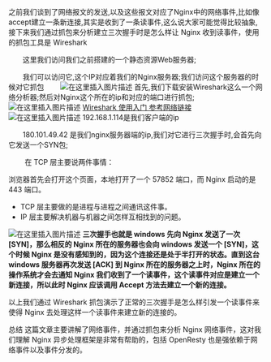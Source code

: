 之前我们谈到了网络报文的发送,以及这些报文对应了Nginx中的网络事件,比如像accept建立一条新连接,其实是收到了一条读事件,这么说大家可能觉得比较抽象,接下来我们通过抓包来分析建立三次握手时是怎么样让 Nginx 收到读事件，使用的抓包工具是 Wireshark

　　这里我们访问我们之前搭建的一个静态资源Web服务器;

　　我们可以访问它,这个IP对应着我们的Nginx服务器;我们访问这个服务器的时候对它抓包
　　![在这里插入图片描述](https://img-blog.csdnimg.cn/a9a698f91d6c41aa836b92261199a284.png)
首先,我们下载安装Wireshark这么一个网络分析器;然后对Nginx这个所在的ip和对应的端口进行抓包;
![在这里插入图片描述](https://img-blog.csdnimg.cn/9078f99845574c0c9386f86e05fb0033.png)
[Wireshark 使用入门 参考网络链接](https://www.cnblogs.com/cocowool/p/wireshark_tcp_http.html)
![在这里插入图片描述](https://img-blog.csdnimg.cn/3b0c2456f650490987a270dbd2a887bf.png)
 192.168.1.114是我们客户端的ip

　　180.101.49.42 是我们nginx服务器端的ip,我们对它进行三次握手时,会首先向它发送一个SYN包;

　　 在 TCP 层主要说两件事情：

浏览器首先会打开这个页面，本地打开了一个 57852 端口，而 Nginx 启动的是 443 端口。

 - TCP 层主要做的是进程与进程之间通讯这件事。
 - IP 层主要解决机器与机器之间怎样互相找到的问题。

![在这里插入图片描述](https://img-blog.csdnimg.cn/5e1179095af840dda671490e11686e06.png)
**三次握手也就是 windows 先向 Nginx 发送了一次 [SYN]，那么相反的 Nginx 所在的服务器也会向 windows 发送一个 [SYN]，这个时候 Nginx 是没有感知到的，因为这个连接还是处于半打开的状态。直到这台 windows 服务器再次发送 [ACK] 到 Nginx 所在的服务器之上时，Nginx 所在的操作系统才会去通知 Nginx 我们收到了一个读事件，这个读事件对应是建立一个新连接，所以此时 Nginx 应该调用 Accept 方法去建立一个新的连接。**

以上我们通过 Wireshark 抓包演示了正常的三次握手是怎么样引发一个读事件来使得 Nginx 去处理这样一个读事件来建立新的连接的。

总结
这篇文章主要讲解了网络事件，并通过抓包来分析 Nginx 网络事件，这对我们理解 Nginx 异步处理框架是非常有帮助的，包括 OpenResty 也是强依赖于网络事件以及事件分发的。
